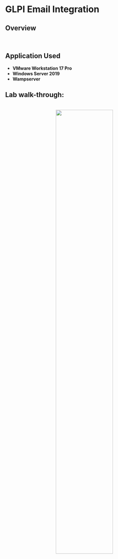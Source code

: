 <h1>GLPI Email Integration</h1>

<h2>Overview</h2>

<br />


<h2>Application Used</h2>

- <b>VMware Workstation 17 Pro</b>
- <b>Windows Server 2019</b>
- <b>Wampserver</b>


<h2>Lab walk-through:</h2>

<p align="center">
<br/>
<img src="" height="60%" width="60%"/>
<br />
<br />
